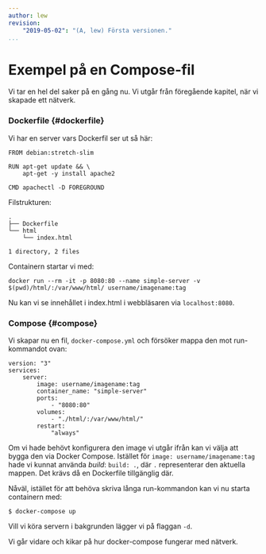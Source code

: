 ```yaml
---
author: lew
revision:
    "2019-05-02": "(A, lew) Första versionen."
...
```

Exempel på en Compose-fil
=======================

Vi tar en hel del saker på en gång nu. Vi utgår från föregående kapitel, när vi skapade ett nätverk.



### Dockerfile {#dockerfile}

Vi har en server vars Dockerfil ser ut så här:

```
FROM debian:stretch-slim

RUN apt-get update && \
    apt-get -y install apache2

CMD apachectl -D FOREGROUND
```

Filstrukturen:
```
.
├── Dockerfile
└── html
    └── index.html

1 directory, 2 files
```

Containern startar vi med:
```
docker run --rm -it -p 8080:80 --name simple-server -v $(pwd)/html/:/var/www/html/ username/imagename:tag
```

Nu kan vi se innehållet i index.html i webbläsaren via `localhost:8080`.



### Compose {#compose}

Vi skapar nu en fil, `docker-compose.yml` och försöker mappa den mot run-kommandot ovan:

```
version: "3"
services:
    server:
        image: username/imagename:tag
        container_name: "simple-server"
        ports:
            - "8080:80"
        volumes:
            - "./html/:/var/www/html/"
        restart:
            "always"
```

Om vi hade behövt konfigurera den image vi utgår ifrån kan vi välja att bygga den via Docker Compose. Istället för `image: username/imagename:tag` hade vi kunnat använda *build*: `build: .`, där `.` representerar den aktuella mappen. Det krävs då en Dockerfile tillgänglig där.

Nåväl, istället för att behöva skriva långa run-kommandon kan vi nu starta containern med:

```
$ docker-compose up
```

Vill vi köra servern i bakgrunden lägger vi på flaggan `-d`.

Vi går vidare och kikar på hur docker-compose fungerar med nätverk.
